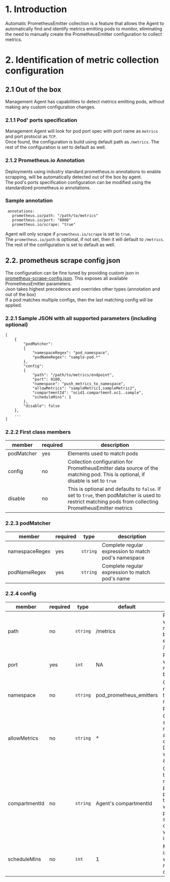 # 1. Introduction
Automatic PrometheusEmitter collection is a feature that allows the Agent to automatically find and identify metrics emitting pods to monitor, eliminating the need to manually create the PrometheusEmitter configuration to collect metrics.

# 2. Identification of metric collection configuration

## 2.1 Out of the box
Management Agent has capabilities to detect metrics emitting pods, without making any custom configuration changes.

### 2.1.1 Pod' ports specification
Management Agent will look for pod port spec with port name as `metrics` and port protocol as `TCP`.</br>
Once found, the configuration is build using default path as `/metrics`. The rest of the configuration is set to default as well.

### 2.1.2 Prometheus.io Annotation
Deployments using industry standard prometheus.io annotations to enable scrapping, will be automatically detected out of the box by agent.</br>
The pod's ports specification configuration can be modified using the standardized prometheus.io annotations.</br>

### Sample annotation
```
 annotations:
   prometheus.io/path: "/path/to/metrics"
   prometheus.io/port: "8080"
   prometheus.io/scrape: "true"
```
Agent will only scrape if `prometheus.io/scrape` is set to `true`.</br> 
The `prometheus.io/path` is optional, if not set, then it will default to `/metrics`. The rest of the configuration is set to default as well.

## 2.2. prometheus scrape config json
The configuration can be fine tuned by providing custom json in [prometheus-scrape-config.json](./prometheus-scrape-config.json). This exposes all available PrometheusEmitter parameters.</br>
Json takes highest precedence and overrides other types (annotation and out of the box)</br>
If a pod matches multiple configs, then the last matching config will be applied.

### 2.2.1  Sample JSON with all supported parameters (including optional)
```
[
    {
        "podMatcher":
        {
            "namespaceRegex": "pod_namespace",
            "podNameRegex": "sample-pod.*"
        },
        "config":
        {
            "path": "/path/to/metrics/endpoint",
            "port": 9100,
            "namespace": "push_metrics_to_namespace",
            "allowMetrics": "sampleMetric1,sampleMetric2",
            "compartmentId": "ocid1.compartment.oc1..sample",
            "scheduleMins": 1
        },
        "disable": false
    },
    ...
]
```

### 2.2.2 First class members
| member | required | description |
|--------|----------|-------------|
| podMatcher | yes | Elements used to match pods |
| config | no | Collection configuration for PrometheusEmitter data source of the matching pod. This is optional, if disable is set to `true` |
| disable | no | This is optional and defaults to `false`. If set to `true`, then podMatcher is used to restrict matching pods from collecting PrometheusEmitter metrics |

### 2.2.3 podMatcher
| member | required | type | description |
|--------|----------|----- | ------------|
| namespaceRegex | yes | `string` | Complete regular expression to match pod's namespace |
| podNameRegex | yes | `string`  | Complete regular expression to match pod's name |

### 2.2.4 config
| member | required | type | default | description |
|--------|----------|----- | ------- | ----------- |
| path | no | `string` | /metrics | Path on which metrics are being emitted, e.g. /metrics  |
| port | yes | `int` | NA | Port on which metrics are being emitted |
| namespace | no | `string` | pod_prometheus_emitters | OCI namespace to which metrics are pushed |
| allowMetrics | no | `string` | * | Comma separated metrics allowed to be collected. Defaults to *, which means all |
| compartmentId | no | `string` | Agent's compartmentId | Compartment to which metrics are pushed. If not provided, then metrics will be pushed to same compartment where agent is installed |
| scheduleMins | no | `int` | 1 | Minute interval at which metrics are collected |
